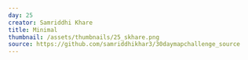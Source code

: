 ```yaml
---
day: 25
creator: Samriddhi Khare
title: Minimal
thumbnail: /assets/thumbnails/25_skhare.png
source: https://github.com/samriddhikhar3/30daymapchallenge_source
---
```

